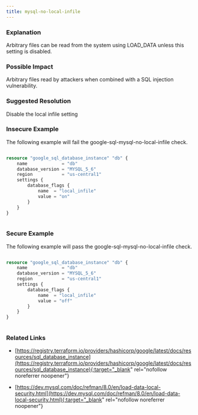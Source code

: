 ```yaml
---
title: mysql-no-local-infile
---
```


### Explanation

Arbitrary files can be read from the system using LOAD_DATA unless this setting is disabled.

### Possible Impact
Arbitrary files read by attackers when combined with a SQL injection vulnerability.

### Suggested Resolution
Disable the local infile setting


### Insecure Example

The following example will fail the google-sql-mysql-no-local-infile check.

```terraform

resource "google_sql_database_instance" "db" {
	name             = "db"
	database_version = "MYSQL_5_6"
	region           = "us-central1"
	settings {
		database_flags {
			name  = "local_infile"
			value = "on"
		}
	}
}
			
```



### Secure Example

The following example will pass the google-sql-mysql-no-local-infile check.

```terraform

resource "google_sql_database_instance" "db" {
	name             = "db"
	database_version = "MYSQL_5_6"
	region           = "us-central1"
	settings {
		database_flags {
			name  = "local_infile"
			value = "off"
		}
	}
}
			
```




### Related Links


- [https://registry.terraform.io/providers/hashicorp/google/latest/docs/resources/sql_database_instance](https://registry.terraform.io/providers/hashicorp/google/latest/docs/resources/sql_database_instance){:target="_blank" rel="nofollow noreferrer noopener"}

- [https://dev.mysql.com/doc/refman/8.0/en/load-data-local-security.html](https://dev.mysql.com/doc/refman/8.0/en/load-data-local-security.html){:target="_blank" rel="nofollow noreferrer noopener"}


